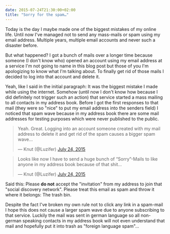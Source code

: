```yaml
---
date: 2015-07-24T21:30:00+02:00
title: "Sorry for the spam…"
---
```


Today is the day I maybe made one of the biggest mistakes of my online life. Until now I've managed not to send any mass-mails or spam using my email address. Multiple years, multiple email accounts and never such a disaster before.

But what happened? I got a bunch of mails over a longer time because someone (I don't know who) opened an account using my email address at a service I'm not going to name in this blog post but those of you I'm apologizing to know what I'm talking about. To finally get rid of those mails I decided to log into that account and delete it.

Yeah, like I said in the initial paragraph: It was the biggest mistake I made while using the internet. Somehow (until now I don't know how because I did definitely not trigger such an action) that service started a mass mailing to all contacts in my address book. Before I got the first responses to that mail (they were so "nice" to put my email address into the senders field) I noticed that spam wave because in my address book there are some mail addresses for testing purposes which were never published to the public.

<blockquote class="twitter-tweet" lang="en"><p lang="en" dir="ltr">Yeah. Great. Logging into an account someone created with my mail address to delete it and get rid of the spam causes a bigger spam wave…</p>&mdash; Knut (@Luzifer) <a href="https://twitter.com/Luzifer/status/624661958210547712">July 24, 2015</a></blockquote>

<blockquote class="twitter-tweet" lang="en"><p lang="en" dir="ltr">Looks like now I have to send a huge bunch of “Sorry”-Mails to like anyone in my address book because of that shit…</p>&mdash; Knut (@Luzifer) <a href="https://twitter.com/Luzifer/status/624662355528536064">July 24, 2015</a></blockquote>

Said this: Please **do not** accept the "invitation" from my address to join that "social discovery network". Please treat this email as spam and throw it where it belongs: The trash bin.

Despite the fact I've broken my own rule not to click any link in a spam-mail I hope this does not cause a larger spam wave due to anyone subscribing to that service. Luckily the mail was sent in german language so all non-german speaking contacts in my address book will not even understand that mail and hopefully put it into trash as "foreign language spam"…


<script async src="//platform.twitter.com/widgets.js" charset="utf-8"></script>
